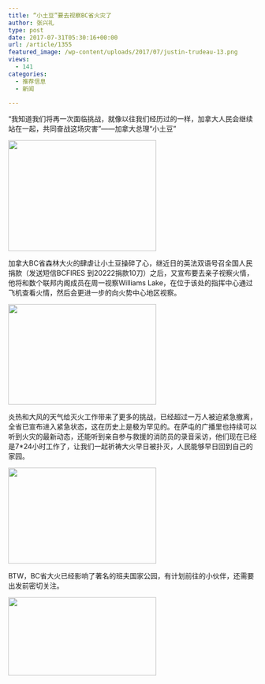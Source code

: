 ```yaml
---
title: “小土豆”要去视察BC省火灾了
author: 张兴礼
type: post
date: 2017-07-31T05:30:16+00:00
url: /article/1355
featured_image: /wp-content/uploads/2017/07/justin-trudeau-13.png
views:
  - 141
categories:
  - 推荐信息
  - 新闻

---
```

“我知道我们将再一次面临挑战，就像以往我们经历过的一样，加拿大人民会继续站在一起，共同奋战这场灾害”——加拿大总理“小土豆”

<img decoding="async" loading="lazy" class="alignnone size-medium wp-image-1367" src="http://52sask.com/wp-content/uploads/2017/07/justin-trudeau-13-300x225.png" alt="" width="300" height="225" srcset="http://192.168.2.100:800/wp-content/uploads/2017/07/justin-trudeau-13-300x225.png 300w, http://192.168.2.100:800/wp-content/uploads/2017/07/justin-trudeau-13.png 1000w" sizes="(max-width: 300px) 100vw, 300px" /> 

加拿大BC省森林大火的肆虐让小土豆操碎了心，继近日的英法双语号召全国人民捐款（发送短信BCFIRES 到20222捐款10刀）之后，又宣布要去亲子视察火情，他将和数个联邦内阁成员在周一视察Williams Lake，在位于该处的指挥中心通过飞机查看火情，然后会更进一步的向火势中心地区视察。

<img decoding="async" loading="lazy" class="alignnone size-medium wp-image-1370" src="http://52sask.com/wp-content/uploads/2017/07/屏幕快照-2017-07-30-23.25.30-300x204.png" alt="" width="300" height="204" srcset="http://192.168.2.100:800/wp-content/uploads/2017/07/屏幕快照-2017-07-30-23.25.30-300x204.png 300w, http://192.168.2.100:800/wp-content/uploads/2017/07/屏幕快照-2017-07-30-23.25.30.png 583w" sizes="(max-width: 300px) 100vw, 300px" /> 

炎热和大风的天气给灭火工作带来了更多的挑战，已经超过一万人被迫紧急撤离，全省已宣布进入紧急状态，这在历史上是极为罕见的。在萨屯的广播里也持续可以听到火灾的最新动态，还能听到亲自参与救援的消防员的录音采访，他们现在已经是7*24小时工作了，让我们一起祈祷大火早日被扑灭，人民能够早日回到自己的家园。

<img decoding="async" loading="lazy" class="alignnone size-medium wp-image-1371" src="http://52sask.com/wp-content/uploads/2017/07/屏幕快照-2017-07-30-23.27.35-300x195.png" alt="" width="300" height="195" srcset="http://192.168.2.100:800/wp-content/uploads/2017/07/屏幕快照-2017-07-30-23.27.35-300x195.png 300w, http://192.168.2.100:800/wp-content/uploads/2017/07/屏幕快照-2017-07-30-23.27.35.png 363w" sizes="(max-width: 300px) 100vw, 300px" /> 

BTW，BC省大火已经影响了著名的班夫国家公园，有计划前往的小伙伴，还需要出发前密切关注。

<img decoding="async" loading="lazy" class="alignnone size-medium wp-image-1366" src="http://52sask.com/wp-content/uploads/2017/07/wKgB6lTJz16AUJYXAAT-bk2TMzo95-300x159.jpg" alt="" width="300" height="159" srcset="http://192.168.2.100:800/wp-content/uploads/2017/07/wKgB6lTJz16AUJYXAAT-bk2TMzo95-300x159.jpg 300w, http://192.168.2.100:800/wp-content/uploads/2017/07/wKgB6lTJz16AUJYXAAT-bk2TMzo95.jpg 1020w" sizes="(max-width: 300px) 100vw, 300px" />